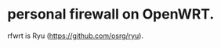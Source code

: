 
personal firewall on OpenWRT.
=====================================

rfwrt is Ryu (https://github.com/osrg/ryu).
